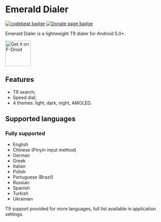 # Emerald Dialer
[![codebeat badge](https://codebeat.co/badges/6a02664d-9f84-4fee-b44a-c5212a04d047)](https://codebeat.co/projects/github-com-henridellal-emerald-dialer-master)
[![Donate page badge](https://img.shields.io/badge/Support_the_project-2e8b57)](DONATE.md)

Emerald Dialer is a lightweight T9 dialer for Android 5.0+.

[<img src="https://f-droid.org/badge/get-it-on.png"
      alt="Get it on F-Droid"
      height="80">](https://f-droid.org/app/ru.henridellal.dialer)

## Features
- T9 search;
- Speed dial;
- 4 themes: light, dark, night, AMOLED.

## Supported languages
### Fully supported
- English
- Chinese (Pinyin input method)
- German
- Greek
- Italian
- Polish
- Portuguese (Brazil)
- Russian
- Spanish
- Turkish
- Ukrainian

T9 support provided for more languages, full list available in application settings.